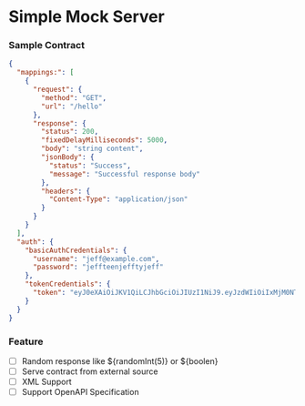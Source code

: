 # Simple Mock Server #

### Sample Contract
```json
{
  "mappings:": [
    {
      "request": {
        "method": "GET",
        "url": "/hello"
      },
      "response": {
        "status": 200,
        "fixedDelayMilliseconds": 5000,
        "body": "string content",
        "jsonBody": {
          "status": "Success",
          "message": "Successful response body"
        },
        "headers": {
          "Content-Type": "application/json"
        }
      }
    }
  ],
  "auth": {
    "basicAuthCredentials": {
      "username": "jeff@example.com",
      "password": "jeffteenjefftyjeff"
    },
    "tokenCredentials": {
      "token": "eyJ0eXAiOiJKV1QiLCJhbGciOiJIUzI1NiJ9.eyJzdWIiOiIxMjM0NTY3ODkwIiwibmFtZSI6IkpvaG4gRG9lIiwiYWRtaW4iOnRydWUsImp0aSI6ImYzZDVmY2UwLWZiYTMtNDNiOS05NDRjLTMzYmQ1ZTMzNTYwMiIsImlhdCI6MTU4MTM2MTU4OSwiZXhwIjoxNTgxMzY1MTg5fQ.tt11q82zc2i852mEm30YScILqNFP2G_ROnrSZT7Zf28"
    }
  }
}
```

### Feature

- [ ] Random response like ${randomInt(5)} or ${boolen}
- [ ] Serve contract from external source
- [ ] XML Support
- [ ] Support OpenAPI Specification